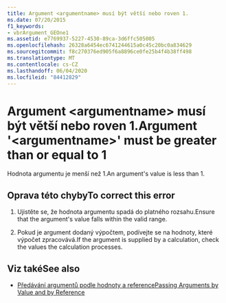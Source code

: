 ```yaml
---
title: Argument <argumentname> musí být větší nebo roven 1.
ms.date: 07/20/2015
f1_keywords:
- vbrArgument_GEOne1
ms.assetid: e7769937-5227-4530-89ca-3d6ffc505005
ms.openlocfilehash: 26328a6454ec6741244615a0c45c20bc0a834629
ms.sourcegitcommit: f8c270376ed905f6a8896ce0fe25b4f4b38ff498
ms.translationtype: MT
ms.contentlocale: cs-CZ
ms.lasthandoff: 06/04/2020
ms.locfileid: "84412829"
---
```

# <a name="argument-argumentname-must-be-greater-than-or-equal-to-1"></a><span data-ttu-id="dc5cf-102">Argument \<argumentname> musí být větší nebo roven 1.</span><span class="sxs-lookup"><span data-stu-id="dc5cf-102">Argument '\<argumentname>' must be greater than or equal to 1</span></span>
<span data-ttu-id="dc5cf-103">Hodnota argumentu je menší než 1.</span><span class="sxs-lookup"><span data-stu-id="dc5cf-103">An argument's value is less than 1.</span></span>  
  
## <a name="to-correct-this-error"></a><span data-ttu-id="dc5cf-104">Oprava této chyby</span><span class="sxs-lookup"><span data-stu-id="dc5cf-104">To correct this error</span></span>  
  
1. <span data-ttu-id="dc5cf-105">Ujistěte se, že hodnota argumentu spadá do platného rozsahu.</span><span class="sxs-lookup"><span data-stu-id="dc5cf-105">Ensure that the argument's value falls within the valid range.</span></span>  
  
2. <span data-ttu-id="dc5cf-106">Pokud je argument dodaný výpočtem, podívejte se na hodnoty, které výpočet zpracovává.</span><span class="sxs-lookup"><span data-stu-id="dc5cf-106">If the argument is supplied by a calculation, check the values the calculation processes.</span></span>  
  
## <a name="see-also"></a><span data-ttu-id="dc5cf-107">Viz také</span><span class="sxs-lookup"><span data-stu-id="dc5cf-107">See also</span></span>

- [<span data-ttu-id="dc5cf-108">Předávání argumentů podle hodnoty a reference</span><span class="sxs-lookup"><span data-stu-id="dc5cf-108">Passing Arguments by Value and by Reference</span></span>](../programming-guide/language-features/procedures/passing-arguments-by-value-and-by-reference.md)
